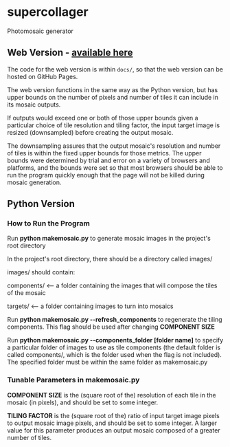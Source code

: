# supercollager
Photomosaic generator

## Web Version - [available here](https://chgagnon.github.io/supercollager/)

The code for the web version is within ```docs/```, so that the web version can be
hosted on GitHub Pages.

The web version functions in the same way as the Python version, but has
upper bounds on the number of pixels and number of tiles it can include in
its mosaic outputs. 

If outputs would exceed one or both of those upper bounds
given a particular choice of tile resolution and tiling factor, the input target
image is resized (downsampled) before creating the output mosaic. 

The  downsampling assures that the output mosaic's resolution and number of
tiles is within the fixed upper bounds for those metrics. The upper bounds
were determined by trial and error on a variety of browsers and platforms, and
the bounds were set so that most browsers should be able to run the program 
quickly enough that the page will not be killed during mosaic generation. 

## Python Version
### How to Run the Program

Run __python makemosaic.py__ to generate mosaic images in the project's root directory

In the project's root directory, there should be a directory called images/

images/ should contain:

  components/    <-- a folder containing the images that will compose the tiles
                     of the mosaic

  targets/       <-- a folder containing images to turn into mosaics

Run __python makemosaic.py --refresh_components__ to regenerate the tiling components. This flag should be used after changing **COMPONENT SIZE**

Run __python makemosaic.py --components_folder [folder name]__ to specify a particular folder of images to use as tile components (the default folder is called components/, which is the folder used when the flag is not included). The specified folder must be within the same folder as makemosaic.py

### Tunable Parameters in makemosaic.py

**COMPONENT SIZE** is the (square root of the) resolution of each tile in the mosaic (in pixels), and should be set to some integer.

**TILING FACTOR** is the (square root of the) ratio of input target image pixels to output mosaic image pixels, and should be set to some integer. A larger value for this parameter produces an output mosaic composed of a greater number of tiles.
